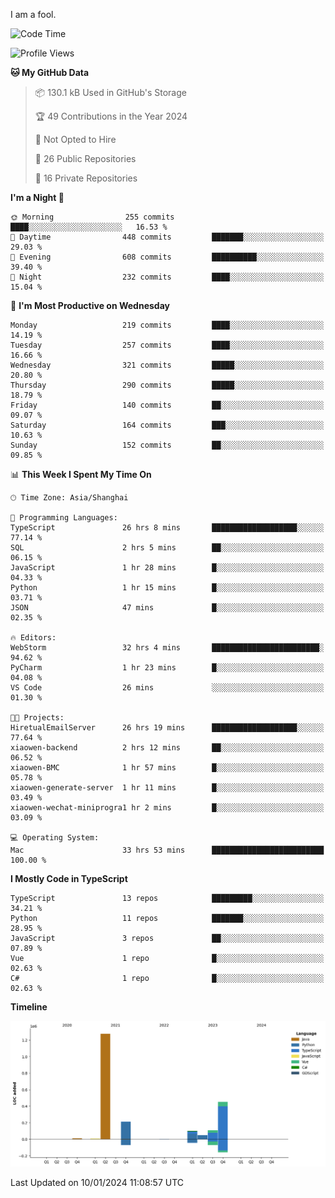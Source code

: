 I am a fool.

<!--START_SECTION:waka-->
![Code Time](http://img.shields.io/badge/Code%20Time-1%2C078%20hrs%2022%20mins-blue)

![Profile Views](http://img.shields.io/badge/Profile%20Views-0-blue)

**🐱 My GitHub Data** 

> 📦 130.1 kB Used in GitHub's Storage 
 > 
> 🏆 49 Contributions in the Year 2024
 > 
> 🚫 Not Opted to Hire
 > 
> 📜 26 Public Repositories 
 > 
> 🔑 16 Private Repositories 
 > 
**I'm a Night 🦉** 

```text
🌞 Morning                255 commits         ████░░░░░░░░░░░░░░░░░░░░░   16.53 % 
🌆 Daytime                448 commits         ███████░░░░░░░░░░░░░░░░░░   29.03 % 
🌃 Evening                608 commits         ██████████░░░░░░░░░░░░░░░   39.40 % 
🌙 Night                  232 commits         ████░░░░░░░░░░░░░░░░░░░░░   15.04 % 
```
📅 **I'm Most Productive on Wednesday** 

```text
Monday                   219 commits         ████░░░░░░░░░░░░░░░░░░░░░   14.19 % 
Tuesday                  257 commits         ████░░░░░░░░░░░░░░░░░░░░░   16.66 % 
Wednesday                321 commits         █████░░░░░░░░░░░░░░░░░░░░   20.80 % 
Thursday                 290 commits         █████░░░░░░░░░░░░░░░░░░░░   18.79 % 
Friday                   140 commits         ██░░░░░░░░░░░░░░░░░░░░░░░   09.07 % 
Saturday                 164 commits         ███░░░░░░░░░░░░░░░░░░░░░░   10.63 % 
Sunday                   152 commits         ██░░░░░░░░░░░░░░░░░░░░░░░   09.85 % 
```


📊 **This Week I Spent My Time On** 

```text
🕑︎ Time Zone: Asia/Shanghai

💬 Programming Languages: 
TypeScript               26 hrs 8 mins       ███████████████████░░░░░░   77.14 % 
SQL                      2 hrs 5 mins        ██░░░░░░░░░░░░░░░░░░░░░░░   06.15 % 
JavaScript               1 hr 28 mins        █░░░░░░░░░░░░░░░░░░░░░░░░   04.33 % 
Python                   1 hr 15 mins        █░░░░░░░░░░░░░░░░░░░░░░░░   03.71 % 
JSON                     47 mins             █░░░░░░░░░░░░░░░░░░░░░░░░   02.35 % 

🔥 Editors: 
WebStorm                 32 hrs 4 mins       ████████████████████████░   94.62 % 
PyCharm                  1 hr 23 mins        █░░░░░░░░░░░░░░░░░░░░░░░░   04.08 % 
VS Code                  26 mins             ░░░░░░░░░░░░░░░░░░░░░░░░░   01.30 % 

🐱‍💻 Projects: 
HiretualEmailServer      26 hrs 19 mins      ███████████████████░░░░░░   77.64 % 
xiaowen-backend          2 hrs 12 mins       ██░░░░░░░░░░░░░░░░░░░░░░░   06.52 % 
xiaowen-BMC              1 hr 57 mins        █░░░░░░░░░░░░░░░░░░░░░░░░   05.78 % 
xiaowen-generate-server  1 hr 11 mins        █░░░░░░░░░░░░░░░░░░░░░░░░   03.49 % 
xiaowen-wechat-miniprogra1 hr 2 mins         █░░░░░░░░░░░░░░░░░░░░░░░░   03.09 % 

💻 Operating System: 
Mac                      33 hrs 53 mins      █████████████████████████   100.00 % 
```

**I Mostly Code in TypeScript** 

```text
TypeScript               13 repos            █████████░░░░░░░░░░░░░░░░   34.21 % 
Python                   11 repos            ███████░░░░░░░░░░░░░░░░░░   28.95 % 
JavaScript               3 repos             ██░░░░░░░░░░░░░░░░░░░░░░░   07.89 % 
Vue                      1 repo              █░░░░░░░░░░░░░░░░░░░░░░░░   02.63 % 
C#                       1 repo              █░░░░░░░░░░░░░░░░░░░░░░░░   02.63 % 
```



**Timeline**

![Lines of Code chart](https://raw.githubusercontent.com/VeejaLiu/VeejaLiu/master/assets/bar_graph.png)


 Last Updated on 10/01/2024 11:08:57 UTC
<!--END_SECTION:waka-->
